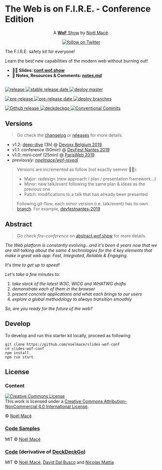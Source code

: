 # The Web is on F.I.R.E. - Conference Edition

<p align="center">A <a href="https://wof.show" rel="nofollow"><strong>WoF</strong> Show</a> by <a href="https://twitter.com/noel_mace" rel="nofollow">Noël Macé</a>.</p>
<p align="center">
<a href="https://twitter.com/intent/follow?screen_name=noel_mace">
    <img src="https://img.shields.io/twitter/follow/noel_mace?style=social" alt="follow on Twitter">
  </a>
</p>

The F.I.R.E. safety kit for everyone!

Learn the best new capabilities of the modern web without burning out!

- **:man_teacher: Slides: [conf.wof.show](https://conf.wof.show)**
- **:book: Notes, Resources & Comments: [notes.md](./src/notes.md)**

## 

<p>
  <a href="https://github.com/noelmace/slides-wof-conf/releases/latest">
    <img src="https://img.shields.io/github/v/release/noelmace/slides-wof-conf?sort=semver" alt="release">
  </a>
  <a href="https://github.com/noelmace/slides-wof-conf/releases/latest">
    <img src="https://img.shields.io/github/release-date/noelmace/slides-wof-conf?sort=semver" alt="stable release date">
  </a>
  <a href="https://github.com/noelmace/slides-wof-conf/actions?workflow=Deploy+Master">
    <img src="https://github.com/noelmace/slides-wof-conf/workflows/Deploy%20Master/badge.svg" alt="deploy master">
  </a>
</p>
<p>
  <a href="https://github.com/noelmace/slides-wof-conf/releases">
    <img src="https://img.shields.io/github/v/release/noelmace/slides-wof-conf?sort=semver&include_prereleases&label=pre-release" alt="pre-release">
  </a>
  <a href="https://github.com/noelmace/slides-wof-conf/releases">
    <img src="https://img.shields.io/github/release-date-pre/noelmace/slides-wof-conf?label=pre-release%20date" alt="pre-release date">
  </a>
  <a href="https://github.com/noelmace/slides-wof-conf/actions?workflow=Deploy+branches">
    <img src="https://github.com/noelmace/slides-wof-conf/workflows/Deploy%20branches/badge.svg" alt="deploy branches">
  </a>
</p>
<p>
  <a href="https://github.com/noelmace/slides-wof-conf/actions?workflow=GH+Release">
    <img src="https://github.com/noelmace/slides-wof-conf/workflows/GH%20Release/badge.svg" alt="Github release">
  </a>
  <a href="https://docs.deckdeckgo.com/">
    <img src="https://img.shields.io/github/package-json/dependency-version/noelmace/slides-wof-conf/@deckdeckgo/core" alt="deckdeckgo">
  </a>
  <a href="https://conventionalcommits.org">
    <img src="https://img.shields.io/badge/Conventional%20Commits-1.0.0-yellow.svg" alt="Conventional Commits">
  </a>
</p>

## Versions

> Go check the [changelog](/CHANGELOG.md) or [releases](https://github.com/noelmace/slides-wof-conf/releases) for more details.

- v1.2: [deep-dive](https://deepdive.wof.show) (3h) @ [Devoxx Belgium 2019](https://devoxxbe-2019.wof.show)
- v1.1: conference (50min) @ [DevFest Nantes 2019](https://devfestnantes-2019.wof.show)
- v1.0: mini-conf (25min) @ [ParisWeb 2019](https://parisweb-2019.wof.show)
- _previously: [noelmace/wof-reveal](https://github.com/noelmace/wof-reveal)_

> Versions are incremented as follow (not exactly semver :man_shrugging:):
>
> - Major: redesign (new approach / plan / presentation framework...)
> - Minor: new talk/event following the same plan & ideas as the previous one
> - Patch: modifications to a talk that has already been presented
>
> Following git-flow, each minor version (i.e. talk/event) has its own [branch](https://github.com/noelmace/slides-wof-conf/branches). For example, [devfestnantes-2019](https://github.com/noelmace/slides-wof-conf/tree/devfestnantes-2019)

## Abstract

> Go check _fire-conference_ on [abstract.wof.show](https://abstracts.wof.show/talks/fire-conference/) for more details.

_The Web platform is constantly evolving...and it's been 4 years now that we are still talking about the same 4 technologies for the 4 key elements that make a great web app: Fast, Integrated, Reliable & Engaging._

_It's time to get up to speed!_

_Let's take a few minutes to:_

1. _take stock of the latest W3C, WICG and WHATWG drafts_
1. _demonstrate each of them in the browser_
1. _present concrete applications and what each brings to our users_
1. _explore a global methodology to always transition smoothly_

_So, are you ready for the future of the web?_

## Develop

To develop and run this starter kit locally, proceed as following:

```
git clone https://github.com/noelmace/slides-wof-conf
cd slides-wof-conf
npm install
npm run start
```

## License

### Content

<a rel="license" href="http://creativecommons.org/licenses/by-nc/4.0/"><img alt="Creative Commons License" style="border-width:0" src="https://i.creativecommons.org/l/by-nc/4.0/88x31.png" /></a><br />This work is licensed under a <a rel="license" href="http://creativecommons.org/licenses/by-nc/4.0/">Creative Commons Attribution-NonCommercial 4.0 International License</a>.

© [Noël Macé](mailto:contact@noelmace.com)

### [Code Samples](./src/assets/code-samples)

MIT © [Noël Macé](mailto:contact@noelmace.com)

### [Code](./src) (derivative of [DeckDeckGo](https://github.com/deckgo/deckdeckgo-starter))

MIT © [Noël Macé](mailto:contact@noelmace.com), [David Dal Busco](mailto:david.dalbusco@outlook.com) and [Nicolas Mattia](nicolas@nmattia.com)

[DeckDeckGo]: https://deckdeckgo.com
